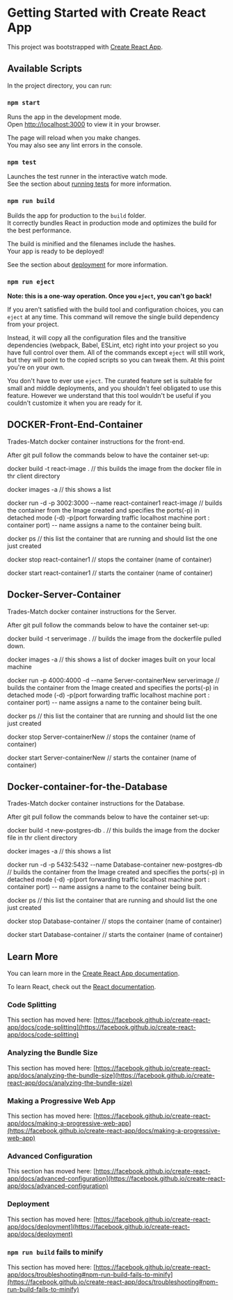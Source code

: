 # Getting Started with Create React App

This project was bootstrapped with [Create React App](https://github.com/facebook/create-react-app).

## Available Scripts

In the project directory, you can run:

### `npm start`

Runs the app in the development mode.\
Open [http://localhost:3000](http://localhost:3000) to view it in your browser.

The page will reload when you make changes.\
You may also see any lint errors in the console.

### `npm test`

Launches the test runner in the interactive watch mode.\
See the section about [running tests](https://facebook.github.io/create-react-app/docs/running-tests) for more information.

### `npm run build`

Builds the app for production to the `build` folder.\
It correctly bundles React in production mode and optimizes the build for the best performance.

The build is minified and the filenames include the hashes.\
Your app is ready to be deployed!

See the section about [deployment](https://facebook.github.io/create-react-app/docs/deployment) for more information.

### `npm run eject`

**Note: this is a one-way operation. Once you `eject`, you can't go back!**

If you aren't satisfied with the build tool and configuration choices, you can `eject` at any time. This command will remove the single build dependency from your project.

Instead, it will copy all the configuration files and the transitive dependencies (webpack, Babel, ESLint, etc) right into your project so you have full control over them. All of the commands except `eject` will still work, but they will point to the copied scripts so you can tweak them. At this point you're on your own.

You don't have to ever use `eject`. The curated feature set is suitable for small and middle deployments, and you shouldn't feel obligated to use this feature. However we understand that this tool wouldn't be useful if you couldn't customize it when you are ready for it.

## DOCKER-Front-End-Container

Trades-Match docker container instructions for the front-end.

After git pull follow the commands below to have the container set-up:

docker build -t react-image . // this builds the image from the docker file in thr client directory

docker images -a // this shows a list

docker run -d -p 3002:3000 --name react-container1 react-image // builds the container from the Image created and specifies the ports(-p) in detached mode (-d) -p(port forwarding traffic localhost machine port : container port) -- name assigns a name to the container being built.

docker ps // this list the container that are running and should list the one just created

docker stop react-container1 // stops the container (name of container)

docker start react-container1 // starts the container (name of container)

## Docker-Server-Container

Trades-Match docker container instructions for the Server.

After git pull follow the commands below to have the container set-up:

docker build -t serverimage . // builds the image from the dockerfile pulled down.

docker images -a // this shows a list of docker images built on your local machine

docker run -p 4000:4000 -d --name Server-containerNew serverimage // builds the container from the Image created and specifies the ports(-p) in detached mode (-d) -p(port forwarding traffic localhost machine port : container port) -- name assigns a name to the container being built.

docker ps // this list the container that are running and should list the one just created

docker stop Server-containerNew // stops the container (name of container)

docker start Server-containerNew // starts the container (name of container)

## Docker-container-for-the-Database

Trades-Match docker container instructions for the Database.

After git pull follow the commands below to have the container set-up:

docker build -t new-postgres-db . // this builds the image from the docker file in thr client directory

docker images -a // this shows a list

docker run -d -p 5432:5432 --name Database-container new-postgres-db // builds the container from the Image created and specifies the ports(-p) in detached mode (-d) -p(port forwarding traffic localhost machine port : container port) -- name assigns a name to the container being built.

docker ps // this list the container that are running and should list the one just created

docker stop Database-container // stops the container (name of container)

docker start Database-container // starts the container (name of container)

## Learn More

You can learn more in the [Create React App documentation](https://facebook.github.io/create-react-app/docs/getting-started).

To learn React, check out the [React documentation](https://reactjs.org/).

### Code Splitting

This section has moved here: [https://facebook.github.io/create-react-app/docs/code-splitting](https://facebook.github.io/create-react-app/docs/code-splitting)

### Analyzing the Bundle Size

This section has moved here: [https://facebook.github.io/create-react-app/docs/analyzing-the-bundle-size](https://facebook.github.io/create-react-app/docs/analyzing-the-bundle-size)

### Making a Progressive Web App

This section has moved here: [https://facebook.github.io/create-react-app/docs/making-a-progressive-web-app](https://facebook.github.io/create-react-app/docs/making-a-progressive-web-app)

### Advanced Configuration

This section has moved here: [https://facebook.github.io/create-react-app/docs/advanced-configuration](https://facebook.github.io/create-react-app/docs/advanced-configuration)

### Deployment

This section has moved here: [https://facebook.github.io/create-react-app/docs/deployment](https://facebook.github.io/create-react-app/docs/deployment)

### `npm run build` fails to minify

This section has moved here: [https://facebook.github.io/create-react-app/docs/troubleshooting#npm-run-build-fails-to-minify](https://facebook.github.io/create-react-app/docs/troubleshooting#npm-run-build-fails-to-minify)
